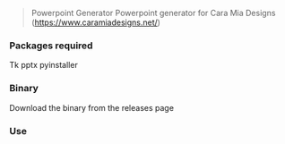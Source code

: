 > Powerpoint Generator
    Powerpoint generator for Cara Mia Designs (https://www.caramiadesigns.net/)

### Packages required
Tk
pptx
pyinstaller

### Binary
Download the binary from the releases page

### Use

